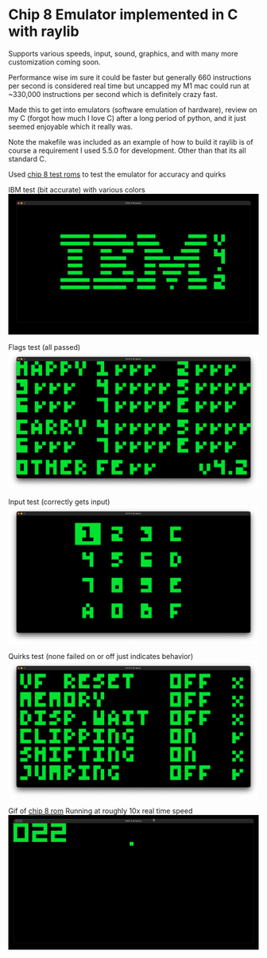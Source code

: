 # Chip 8 Emulator implemented in C with raylib

Supports various speeds, input, sound, graphics, and with many more customization coming soon.

Performance wise im sure it could be faster but generally 660 instructions per second is considered real time but uncapped my M1 mac could
run at ~330,000 instructions per second which is definitely crazy fast.

Made this to get into emulators (software emulation of hardware), review on my C (forgot how much I love C) after a long period of python, and it just seemed enjoyable which it really was. 

Note the makefile was included as an example of how to build it raylib is of course a requirement I used 5.5.0 for development. Other than that its all 
standard C.

Used [chip 8 test roms](https://github.com/Timendus/chip8-test-suite?tab=readme-ov-file) 
to test the emulator for accuracy and quirks

IBM test (bit accurate) with various colors
![](https://github.com/Mockedarche/Chip-8-Emulator/blob/main/Media/color_example.gif?raw=true)

Flags test (all passed)
![](https://github.com/Mockedarche/Chip-8-Emulator/blob/main/Media/flags_test.png?raw=true)

Input test (correctly gets input)
![](https://github.com/Mockedarche/Chip-8-Emulator/blob/main/Media/input_test.png)

Quirks test (none failed on or off just indicates behavior)
![](https://github.com/Mockedarche/Chip-8-Emulator/blob/main/Media/quirks_test.png?raw=true)

Gif of [chip 8 rom](https://johnearnest.github.io/chip8Archive/play.html?p=1dcell) Running at roughly 10x real time speed
![](https://github.com/Mockedarche/Chip-8-Emulator/blob/main/Media/10Xrealtime.gif?raw=true)

